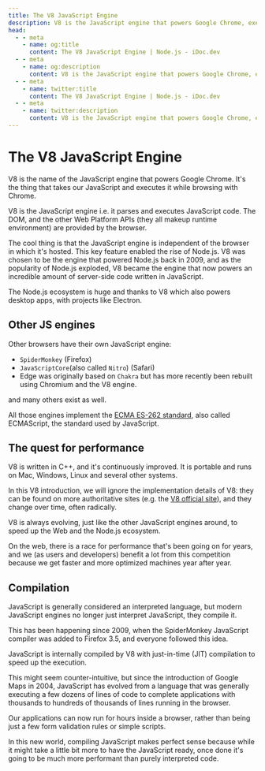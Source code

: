 ```yaml
---
title: The V8 JavaScript Engine
description: V8 is the JavaScript engine that powers Google Chrome, executing JavaScript code and providing a runtime environment. It's independent of the browser and has enabled the rise of Node.js, powering server-side code and desktop apps.
head:
  - - meta
    - name: og:title
      content: The V8 JavaScript Engine | Node.js - iDoc.dev
  - - meta
    - name: og:description
      content: V8 is the JavaScript engine that powers Google Chrome, executing JavaScript code and providing a runtime environment. It's independent of the browser and has enabled the rise of Node.js, powering server-side code and desktop apps.
  - - meta
    - name: twitter:title
      content: The V8 JavaScript Engine | Node.js - iDoc.dev
  - - meta
    - name: twitter:description
      content: V8 is the JavaScript engine that powers Google Chrome, executing JavaScript code and providing a runtime environment. It's independent of the browser and has enabled the rise of Node.js, powering server-side code and desktop apps.
---
```



# The V8 JavaScript Engine

V8 is the name of the JavaScript engine that powers Google Chrome. It's the thing that takes our JavaScript and executes it while browsing with Chrome.

V8 is the JavaScript engine i.e. it parses and executes JavaScript code. The DOM, and the other Web Platform APIs (they all makeup runtime environment) are provided by the browser.

The cool thing is that the JavaScript engine is independent of the browser in which it's hosted. This key feature enabled the rise of Node.js. V8 was chosen to be the engine that powered Node.js back in 2009, and as the popularity of Node.js exploded, V8 became the engine that now powers an incredible amount of server-side code written in JavaScript.

The Node.js ecosystem is huge and thanks to V8 which also powers desktop apps, with projects like Electron.

## Other JS engines

Other browsers have their own JavaScript engine:

+ `SpiderMonkey` (Firefox)
+ `JavaScriptCore`(also called `Nitro`) (Safari)
+ Edge was originally based on `Chakra` but has more recently been rebuilt using Chromium and the V8 engine.

and many others exist as well.

All those engines implement the [ECMA ES-262 standard](https://www.ecma-international.org/publications-and-standards/standards/ecma-262/), also called ECMAScript, the standard used by JavaScript.

## The quest for performance

V8 is written in C++, and it's continuously improved. It is portable and runs on Mac, Windows, Linux and several other systems.

In this V8 introduction, we will ignore the implementation details of V8: they can be found on more authoritative sites (e.g. the [V8 official site](https://v8.dev/)), and they change over time, often radically.

V8 is always evolving, just like the other JavaScript engines around, to speed up the Web and the Node.js ecosystem.

On the web, there is a race for performance that's been going on for years, and we (as users and developers) benefit a lot from this competition because we get faster and more optimized machines year after year.

## Compilation

JavaScript is generally considered an interpreted language, but modern JavaScript engines no longer just interpret JavaScript, they compile it.

This has been happening since 2009, when the SpiderMonkey JavaScript compiler was added to Firefox 3.5, and everyone followed this idea.

JavaScript is internally compiled by V8 with just-in-time (JIT) compilation to speed up the execution.

This might seem counter-intuitive, but since the introduction of Google Maps in 2004, JavaScript has evolved from a language that was generally executing a few dozens of lines of code to complete applications with thousands to hundreds of thousands of lines running in the browser.

Our applications can now run for hours inside a browser, rather than being just a few form validation rules or simple scripts.

In this new world, compiling JavaScript makes perfect sense because while it might take a little bit more to have the JavaScript ready, once done it's going to be much more performant than purely interpreted code.